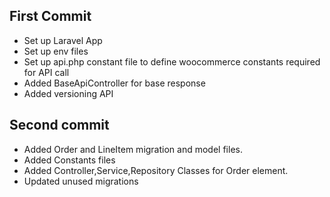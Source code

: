 ## First Commit

- Set up Laravel App
- Set up env files
- Set up api.php constant file to define woocommerce constants required for API call
- Added BaseApiController for base response
- Added versioning API 

## Second commit

- Added Order and LineItem migration and model files.
- Added Constants files
- Added Controller,Service,Repository Classes for Order element.
- Updated unused migrations

